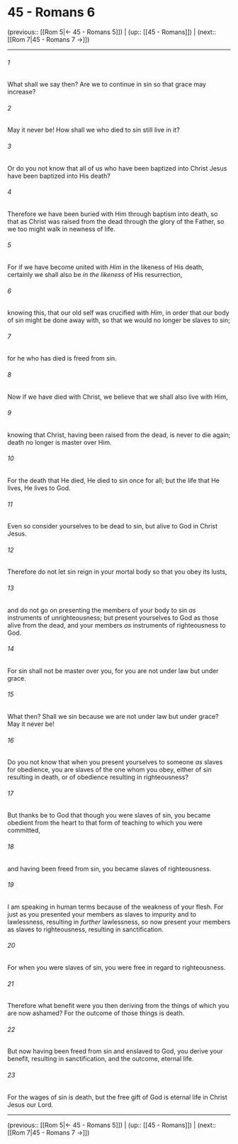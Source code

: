 # 45 - Romans 6

(previous:: [[Rom 5|← 45 - Romans 5]]) | (up:: [[45 - Romans]]) | (next:: [[Rom 7|45 - Romans 7 →]])

***


###### 1 
What shall we say then? Are we to continue in sin so that grace may increase? 

###### 2 
May it never be! How shall we who died to sin still live in it? 

###### 3 
Or do you not know that all of us who have been baptized into Christ Jesus have been baptized into His death? 

###### 4 
Therefore we have been buried with Him through baptism into death, so that as Christ was raised from the dead through the glory of the Father, so we too might walk in newness of life. 

###### 5 
For if we have become united with _Him_ in the likeness of His death, certainly we shall also be _in the likeness_ of His resurrection, 

###### 6 
knowing this, that our old self was crucified with _Him_, in order that our body of sin might be done away with, so that we would no longer be slaves to sin; 

###### 7 
for he who has died is freed from sin. 

###### 8 
Now if we have died with Christ, we believe that we shall also live with Him, 

###### 9 
knowing that Christ, having been raised from the dead, is never to die again; death no longer is master over Him. 

###### 10 
For the death that He died, He died to sin once for all; but the life that He lives, He lives to God. 

###### 11 
Even so consider yourselves to be dead to sin, but alive to God in Christ Jesus. 

###### 12 
Therefore do not let sin reign in your mortal body so that you obey its lusts, 

###### 13 
and do not go on presenting the members of your body to sin _as_ instruments of unrighteousness; but present yourselves to God as those alive from the dead, and your members _as_ instruments of righteousness to God. 

###### 14 
For sin shall not be master over you, for you are not under law but under grace. 

###### 15 
What then? Shall we sin because we are not under law but under grace? May it never be! 

###### 16 
Do you not know that when you present yourselves to someone _as_ slaves for obedience, you are slaves of the one whom you obey, either of sin resulting in death, or of obedience resulting in righteousness? 

###### 17 
But thanks be to God that though you were slaves of sin, you became obedient from the heart to that form of teaching to which you were committed, 

###### 18 
and having been freed from sin, you became slaves of righteousness. 

###### 19 
I am speaking in human terms because of the weakness of your flesh. For just as you presented your members as slaves to impurity and to lawlessness, resulting in _further_ lawlessness, so now present your members as slaves to righteousness, resulting in sanctification. 

###### 20 
For when you were slaves of sin, you were free in regard to righteousness. 

###### 21 
Therefore what benefit were you then deriving from the things of which you are now ashamed? For the outcome of those things is death. 

###### 22 
But now having been freed from sin and enslaved to God, you derive your benefit, resulting in sanctification, and the outcome, eternal life. 

###### 23 
For the wages of sin is death, but the free gift of God is eternal life in Christ Jesus our Lord.

***

(previous:: [[Rom 5|← 45 - Romans 5]]) | (up:: [[45 - Romans]]) | (next:: [[Rom 7|45 - Romans 7 →]])
